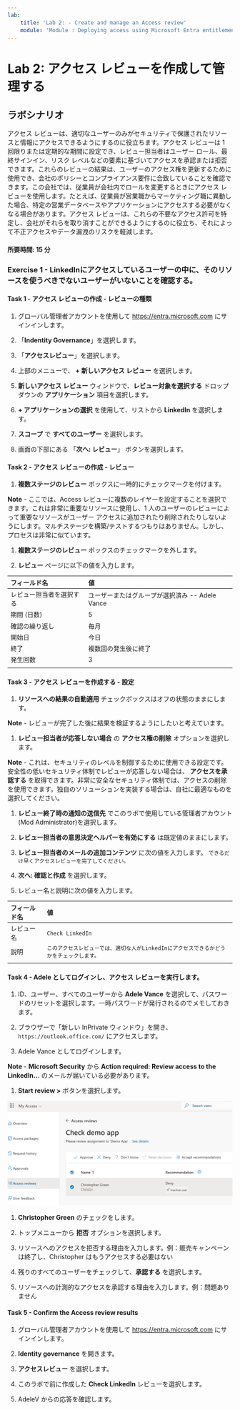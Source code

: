 ```yaml
---
lab:
    title: 'Lab 2: - Create and manage an Access review'
    module: 'Module : Deploying access using Microsoft Entra entitlement management'
---
```


# Lab 2: アクセス レビューを作成して管理する

## ラボシナリオ

アクセス レビューは、適切なユーザーのみがセキュリティで保護されたリソースと情報にアクセスできるようにするのに役立ちます。アクセス レビューは 1 回限りまたは定期的な期間に設定でき、レビュー担当者はユーザー ロール、最終サインイン、リスク レベルなどの要素に基づいてアクセスを承認または拒否できます。これらのレビューの結果は、ユーザーのアクセス権を更新するために使用でき、会社のポリシーとコンプライアンス要件に合致していることを確認できます。この会社では、従業員が会社内でロールを変更するときにアクセス レビューを使用します。たとえば、従業員が営業職からマーケティング職に異動した場合、特定の営業データベースやアプリケーションにアクセスする必要がなくなる場合があります。アクセス レビューは、これらの不要なアクセス許可を特定し、会社がそれらを取り消すことができるようにするのに役立ち、それによって不正アクセスやデータ漏洩のリスクを軽減します。

#### **所要時間**: 15 分

### Exercise 1 - LinkedInにアクセスしているユーザーの中に、そのリソースを使うべきでないユーザーがいないことを確認する。

#### Task 1 - アクセス レビューの作成 - レビューの種類

1. グローバル管理者アカウントを使用して https://entra.microsoft.com にサインインします。

2. 「**Indentity Governance**」を選択します。

3. 「**アクセスレビュー**」を選択します。

4. 上部のメニューで、 **+ 新しいアクセス レビュー** を選択します。

5. **新しいアクセス レビュー** ウィンドウで、**レビュー対象を選択する** ドロップダウンの **アプリケーション** 項目を選択します。

6. **+ アプリケーションの選択** を使用して、リストから **LinkedIn** を選択します。

7. **スコープ** で **すべてのユーザー** を選択します。

8. 画面の下部にある 「**次へ: レビュー**」 ボタンを選択します。

#### Task 2 - アクセス レビューの作成 - レビュー

1. **複数ステージのレビュー** ボックスに一時的にチェックマークを付けます。

 **Note** - ここでは、Access レビューに複数のレイヤーを設定することを選択できます。これは非常に重要なリソースに使用し、1 人のユーザーのレビューによって重要なリソースがユーザー アクセスに追加されたり削除されたりしないようにします。マルチステージを構築/テストするつもりはありません。しかし、プロセスは非常に似ています。

1. **複数ステージのレビュー** ボックスのチェックマークを外します。

1. **レビュー** ページに以下の値を入力します。

| フィールド名 | 値 |
| :--- | :--- |
| レビュー担当者を選択する | ユーザーまたはグループが選択済み -- Adele Vance |
| 期間 (日数) | 5 |
| 確認の繰り返し | 毎月 |
| 開始日 | 今日 |
| 終了 | 複数回の発生後に終了 |
| 発生回数 | 3 |
| | |

#### Task 3 - アクセス レビューを作成する - 設定

1. **リソースへの結果の自動適用** チェックボックスはオフの状態のままにします。

 **Note** - レビューが完了した後に結果を検証するようにしたいと考えています。

1. **レビュー担当者が応答しない場合** の **アクセス権の削除** オプションを選択します。

 **Note** - これは、セキュリティのレベルを制御するために使用できる設定です。安全性の低いセキュリティ体制でレビューが応答しない場合は、 **アクセスを承認する** を取得できます。非常に安全なセキュリティ体制では、アクセスの削除を使用できます。独自のソリューションを実装する場合は、自社に最適なものを選択してください。

1. **レビュー終了時の通知の送信先** でこのラボで使用している管理者アカウント(Mod Administrator)を選択します。

1. **レビュー担当者の意思決定ヘルパーを有効にする** は既定値のままにします。

1. **レビュー担当者のメールの追加コンテンツ** に次の値を入力します。 `できるだけ早くアクセスレビューを完了してください。`

1. **次へ: 確認と作成** を選択します。

1. レビュー名と説明に次の値を入力します。

| フィールド名 | 値 |
| :--- | :--- |
| レビュー名 | `Check LinkedIn` |
| 説明 | `このアクセスレビューでは、適切な人がLinkedInにアクセスできるかどうかをチェックします。` |
| | | 

#### Task 4 - Adele としてログインし、アクセス レビューを実行します。

1. ID、ユーザー、すべてのユーザーから **Adele Vance** を選択して、パスワードのリセットを選択します。一時パスワードが発行されるのでメモしておきます。

1. ブラウザーで「新しい InPrivate ウィンドウ」を開き、 `https://outlook.office.com/` にアクセスします。

1. Adele Vance としてログインします。

 **Note** - **Microsoft Security** から **Action required: Review access to the LinkedIn...** のメールが届いている必要があります。

1. **Start review >** ボタンを選択します。

 ![Screenshot of the Access review page that AdeleV gets when launching the link in email.  Note that Christopher Green is recommended to be removed.](./Media/access-review-page.png)

1. **Christopher Green** のチェックをします。

1. トップメニューから **拒否** オプションを選択します。

1. リソースへのアクセスを拒否する理由を入力します。例：販売キャンペーンは終了し、Christopher はもうアクセスする必要はない

1. 残りのすべてのユーザーをチェックして、**承認する** を選択します。

1. リソースへの計測的なアクセスを承認する理由を入力します。例：問題ありません

#### Task 5 - Confirm the Access review results

1. グローバル管理者アカウントを使用して https://entra.microsoft.com にサインインします。

1. **Identity governance** を開きます。

1. **アクセスレビュー** を選択します。

1. このラボで前に作成した **Check LinkedIn** レビューを選択します。

1. AdeleV からの応答を確認します。
